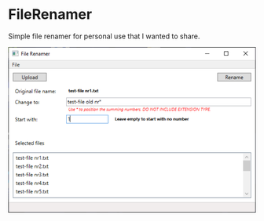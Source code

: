 # FileRenamer
Simple file renamer for personal use that I wanted to share.

![alt text](https://github.com/FurkanDemirci/FileRenamer/blob/main/Screenshot.png?raw=true)
